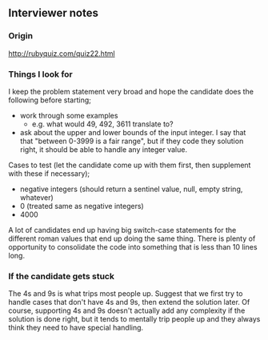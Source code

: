 ## Interviewer notes

### Origin

http://rubyquiz.com/quiz22.html


### Things I look for

I keep the problem statement very broad and hope the candidate does the following before starting;
- work through some examples
  - e.g. what would 49, 492, 3611 translate to?
- ask about the upper and lower bounds of the input integer. I say that that "between 0-3999 is a fair range", but if
  they code they solution right, it should be able to handle any integer value.


Cases to test (let the candidate come up with them first, then supplement with these if necessary);
- negative integers (should return a sentinel value, null, empty string, whatever)
- 0 (treated same as negative integers)
- 4000

A lot of candidates end up having big switch-case statements for the different roman values that end up doing the same thing.
There is plenty of opportunity to consolidate the code into something that is less than 10 lines long.


### If the candidate gets stuck

The 4s and 9s is what trips most people up.
Suggest that we first try to handle cases that don't have 4s and 9s, then extend the solution later.
Of course, supporting 4s and 9s doesn't actually add any complexity if the solution is done right, but it tends to mentally trip people up and they always think they need to have special handling.

